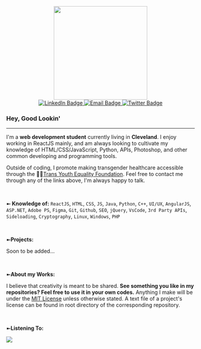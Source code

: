 <div id="header" align="center">
  <img src="https://o.remove.bg/downloads/9a588148-6602-4936-a5c9-a622fc870ee8/download-removebg-preview.png" width="250"/>
</div>

<div id="badges" align="center">
  <a href="www.linkedin.com/in/colton-fannin">
    <img src="https://img.shields.io/badge/LinkedIn-blue?style=for-the-badge&logo=linkedin&logoColor=white" alt="LinkedIn Badge"/>
  </a>
  <a href="https://instagram.com/coletonofcoal?igshid=NzZlODBkYWE4Ng%3D%3D&utm_source=qr">
    <img src="https://img.shields.io/badge/Email-red?style=for-the-badge&logo=gmail&logoColor=white" alt="Email Badge"/>
  </a>
  <a href="https://twitter.com/Cole71735681370">
    <img src="https://img.shields.io/badge/Twitter-blue?style=for-the-badge&logo=twitter&logoColor=white" alt="Twitter Badge"/>
  </a>
</div>

<h3>Hey, Good Lookin'</h3>

<hr>

<section>
<p>
  I'm a <b>web development student</b> currently living in <b>Cleveland</b>. I enjoy working in ReactJS mainly, and am always looking to cultivate my knowledge of HTML/CSS/JavaScript, Python, APIs, Photoshop, and other common developing and programming tools. 
</p>
<p>
  Outside of coding, I promote making transgender healthcare accessible through the 🏳️‍⚧️<a href="http://www.transyouthequality.org/">Trans Youth Equality Foundation</a>. Feel free to contact me through any of the links above, I'm always happy to talk.
</p>
</section>

<br>
<p>
  ➼<b> Knowledge of:</b> <code>ReactJS</code>, <code>HTML</code>, <code>CSS</code>, <code>JS</code>, <code>Java</code>, <code>Python</code>, <code>C++</code>, <code>UI/UX</code>, <code>AngularJS</code>, <code>ASP.NET</code>, <code>Adobe PS</code>, <code>Figma</code>, <code>Git</code>, <code>Github</code>, <code>SEO</code>, <code>jQuery</code>, <code>VsCode</code>, <code>3rd Party APIs</code>, <code>Sideloading</code>, <code>Cryptography</code>, <code>Linux</code>, <code>Windows</code>, <code>PHP</code>
</p>

<br>
<p>
  ➼<b>Projects:</b>
  <p>
    Soon to be added...
  </p>
</p>

<br>
<p>
➼<b>About my Works:</b>
  <p>
    I believe that creativity is meant to be shared. <b>See something you like in my repositories? Feel free to use it in your own codes.</b> Anything I make will be under the <a href="https://choosealicense.com/licenses/mit/">MIT License</a> unless otherwise stated. A text file of a project's license can be found in root directory of the corresponding repository.
  </p>
</p>

<br>
<p>
  ➼<b>Listening To:</b>
</p>
<img src="https://spotify-github-profile.vercel.app/api/view.svg?uid=31uqmatvkighk2ytabsz25veomne&redirect=true][https://spotify-github-profile.vercel.app/api/view.svg?uid=31uqmatvkighk2ytabsz25veomne&cover_image=true&theme=natemoo-re&show_offline=false&background_color=121212&interchange=true&bar_color=53b14f&bar_color_cover=false"/>

